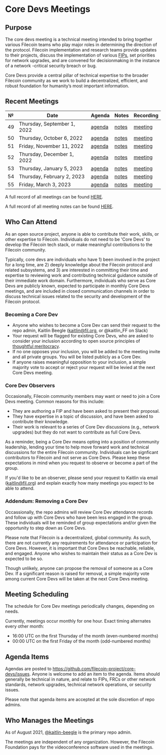 # Core Devs Meetings

## Purpose
The core devs meeting is a technical meeting intended to bring together various Filecoin teams who play major roles in determining the direction of the protocol. Filecoin implementation and research teams provide updates to their projects, discuss the implementation of various [FIPs](https://github.com/filecoin-project/FIPs), set priorities for network upgrades, and are convened for decisionmaking in the instance of a network -critical security breach or bug. 

Core Devs provide a central pillar of technical expertise to the broader Filecoin community as we work to build a decentralized, efficient, and robust foundation for humanity’s most important information.

## Recent Meetings

 №  | Date                             | Agenda         |Notes          | Recording            |
--- | -------------------------------- | -------------- |-------------- | -------------------- |
49 | Thursday, September 1, 2022      | [agenda](https://github.com/filecoin-project/core-devs/issues/110) | [notes](https://github.com/filecoin-project/core-devs/blob/master/Core%20Dev%20Meetings/Meeting%200049.md](https://github.com/filecoin-project/core-devs/blob/master/Core%20Dev%20Meetings/Meeting0049.md)) | [meeting](https://www.youtube.com/watch?v=Zm1eNpGK6Zw) |
50 | Thursday, October 6, 2022      | [agenda](https://github.com/filecoin-project/core-devs/issues/111) | [notes](https://github.com/filecoin-project/tpm/blob/master/Core%20Dev%20Meetings/Meeting%200050.md)| [meeting](https://www.youtube.com/watch?v=pvrGxhelIkU) |
51 | Friday, November 11, 2022      | [agenda](https://github.com/filecoin-project/core-devs/issues/120) | [notes](https://github.com/filecoin-project/tpm/blob/master/Core%20Dev%20Meetings/Meeting0051.md)| [meeting](https://www.youtube.com/watch?v=NaaJ-pqzMxE) |
52 | Thursday, December 1, 2022      | [agenda]([https://github.com/filecoin-project/tpm/issues/122](https://github.com/filecoin-project/core-devs/issues/124)) | [notes](https://github.com/filecoin-project/tpm/blob/master/Core%20Dev%20Meetings/Meeting0052.md)| [meeting](https://youtu.be/v_ljI98Xrl8) |
53 | Thursday, January 5, 2023      | [agenda](https://github.com/filecoin-project/tpm/issues/124) | [notes](https://github.com/filecoin-project/tpm/blob/master/Core%20Dev%20Meetings/Meeting%200053.md)| [meeting](https://youtu.be/MRV6f7jwVE0) |
54 | Thursday, February 2, 2023      | [agenda](https://github.com/filecoin-project/core-devs/issues/125) | [notes](https://github.com/filecoin-project/core-devs/blob/master/Core%20Dev%20Meetings/Meeting0054.md)| [meeting](https://youtu.be/5OxUyx_nrJA) |
55 | Friday, March 3, 2023      | [agenda](https://github.com/filecoin-project/core-devs/issues/131) | [notes](https://github.com/filecoin-project/core-devs/blob/master/Core%20Dev%20Meetings/Meeting0055.md)| [meeting](https://youtu.be/6Bz8-jK3K18) |

A full record of all meetings can be found [HERE](https://www.youtube.com/@FilecoinProject). 

A full record of all meeting notes can be found [HERE](https://github.com/filecoin-project/core-devs/tree/master/Core%20Dev%20Meetings). 

## Who Can Attend
As an open source project, anyone is able to contribute their work, skills, or other expertise to Filecoin.  Individuals do not need to be 'Core Devs' to develop the Filecoin tech stack, or make meaningful contributions to the Filecoin community. 

Typically, core devs are individuals who have 1) been involved in the project for a long time, are 2) deeply knowledge about the Filecoin protocol and related subsystems, and 3) are interested in committing their time and expertise to reviewing work and contributing technical guidance outside of their immediate work domain. Furthermore, individuals who serve as Core Devs are publicly known, expected to participate in monthly Core Devs meetings, and are included in closed communication channels in order to discuss technical issues related to the security and development of the Filecoin protocol. 

### Becoming a Core Dev
* Anyone who wishes to become a Core Dev can send their request to the repo admin, Kaitlin Beegle (kaitlin@fil.org, or @kaitlin_FF on Slack) 
* Your request will be flagged for existing Core Devs, who are asked to consider your inclusion according to open source principles of [thoughtful meritocracy](https://postmeritocracy.org/). 
* If no one opposes your inclusion, you will be added to the meeting invite and all private groups.  You will be listed publicly as a Core Dev. 
* If anyone raises meaningful opposition to your inclusion, a simple majority vote to accept or reject your request will be levied at the next Core Devs meeting.

### Core Dev Observers
Occasionally, Filecoin community members may want or need to join a Core Devs meeting.  Common reasons for this include: 
   * They are authoring a FIP and have been asked to present their proposal. 
   * They have expertise in a topic of discussion, and have been asked to contribute their knowledge. 
   * Their work is relevant to a series of Core Dev discussions (e.g., network upgrades) but they do not want to contribute as full Core Devs. 

As a reminder, being a Core Dev means opting into a position of community leadership, lending your time to help move forward work and technical discussions for the entire Filecoin community.  Individuals can be signficant contributors to Filecoin and not serve as Core Devs. Please keep these expectations in mind when you request to observe or become a part of the group. 

If you'd like to be an observer, please send your request to Kaitlin via email (kaitlin@fil.org) and explain exactly how many meetings you expect to be able to attend. 

### Addendum: Removing a Core Dev
Occassionally, the repo admins will review Core Dev attendance records and follow up with Core Devs who have been less engaged in the group.  These individuals will be reminded of group expectations and/or given the opportunity to step down as Core Devs. 

Please note that Filecoin is a decentralized, global community.  As such, there are not currently any requirements for attendance or participation for Core Devs.  However, it is important that Core Devs be reachable, reliable, and engaged.  Anyone who wishes to maintain their status as a Core Dev is expected to be so. 

Though unlikely, anyone can propose the removal of someone as a Core Dev.  If a significant reason is raised for removal, a simple majority vote among current Core Devs will be taken at the next Core Devs meeting. 

## Meeting Scheduling 
The schedule for Core Dev meetings periodically changes, depending on needs. 

Currently, meetings occur monthly for one hour.  Exact timing alternates every other month: 
* 16:00 UTC on the first Thursday of the month (even-numbered months) 
* 00:00 UTC on the first Friday of the month (odd-numbered months) 

## Agenda Items
Agendas are posted to https://github.com/filecoin-project/core-devs/issues. Anyone is welcome to add an item to the agenda.  Items should generally be technical in nature, and relate to FIPs, FRCs or other network standards, network upgrades, technical network operations, or security issues. 

Please note that agenda items are accepted at the sole discretion of repo admins. 

## Who Manages the Meetings
As of August 2021, [@kaitlin-beegle](https://github.com/kaitlin-beegle) is the primary repo admin.  

The meetings are independent of any organization. However, the Filecoin Foundation pays for the videoconference software used in the meetings. 

